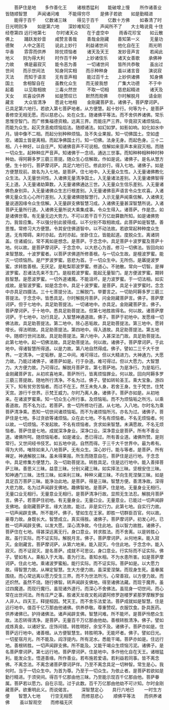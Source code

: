 <!-- { "loadSidebar": true } -->
　　菩萨住是地　　多作善化王
　　诸根悉猛利　　能破增上慢
　　所作诸善业　　皆随顺智慧
　　声闻诸问难　　不能得穷尽
　　是佛子若欲　　如是勤精进
　　能得于百千　　亿数诸三昧
　　得见于百千　　亿数十方佛
　　如春清了时　　日光明则净
　　如是第六地　　深妙难知见
　　声闻所不了　　大士略说竟
十住经卷第四
远行地第七
　　尔时诸天众　　在于虚空中
　　雨香花珍宝　　如云散佛上
　　踊跃发妙音　　咸赞言善哉
　　善哉金刚藏　　善知第一义
　　无量功德聚　　人中之莲花
　　说此上妙行　　利益诸世间
　　他化自在王　　雨光明华香
　　雰雰而供养　　除忧烦恼者
　　诸天及天王　　发妙音声言
　　若闻此地义　　则为得大利
　　时作百千种　　上妙诸伎乐
　　诸天女善歌　　承佛神力故
　　佛是最寂灭　　能令恶为善
　　一切诸世间　　皆所共恭敬
　　虽出过世间　　而示世间法
　　知身同实相　　而示种种身
　　虽以诸言音　　演说寂灭法
　　而知于语言　　无有音声相
　　能过百千土　　上妙供诸佛
　　知身佛国土　　舍相智自在
　　虽教化众生　　而无彼我想
　　广集大功德　　不于中起着
　　以见取相故　　三毒火然世
　　不取一切相　　慈悲起精进
　　诸天及天女　　欢喜设供养
　　如是赞叹已　　默然而观佛
　　尔时解脱月　　请金刚藏言
　　大众皆清净　　愿说七地相
　　金刚藏菩萨言。诸佛子。菩萨摩诃萨。已具足第六地行。若欲入第七菩萨地者。从方便慧。起十妙行。何等为十。是菩萨善修空无相无愿。而以慈悲心。处在众生。随诸佛平等法。而不舍供养诸佛。常乐思惟空智门。而广修集福德资粮。远离三界。而能庄严三界。毕竟寂灭诸烦恼焰。而能为众生。起灭贪恚痴烦恼焰法。随顺诸法。如幻如梦。如影如响。如化如水中月。镜中像不二相。而起分别种种烦恼。及不失业果报。知一切佛国土。空如虚空。诸国土皆是离相。而起净佛国土行。知一切佛。法身无身。而起色身。三十二相。八十种好。以自庄严。知诸佛音声不可说相。信解如来音声本来寂灭相。而随一切众生。起种种庄严音声。知诸佛于一念顷。通达三世事。而知种种相种种时种种劫。得阿耨多罗三藐三菩提。随众生心信解故。作如是说。诸佛子。是名从慧方便。生十妙行。菩萨摩诃萨。具足六地行已。修此妙行。得入七地。诸佛子。如是方便慧现前。故名为入七地。是菩萨。住七地中。入无量众生性。入无量诸佛教化众生法。入无量世间性。入诸佛无量清净国土。入无量诸法差别。入无量诸佛智得无上道。入无量诸劫算数。入无量诸佛通达三世。入无量众生信乐差别。入无量诸佛色身别异。入无量诸佛众生志行根差别。入无量诸佛音声语言令众生欢喜。入诸佛无量众生心心所行差别。入无量诸佛随智慧行。入示无量声闻乘信解。入诸佛无量说道因缘令众生信解。入无量辟支佛智慧习成。入诸佛无量甚深智慧所说。入诸菩萨无量所行道。入诸佛无量所说大乘集成事。令众生得入。诸菩萨。作是念。如是诸佛世尊。有无量无边大势力。不可以若干百千万亿劫算数所知。如是诸佛势力。我皆应集。不以强分别此彼得成。以不分别不取相故成。此菩萨如是智慧。善思惟。常修习大方便慧。令其安住佛道智中。以不动法故。若欲常起种种度众生道。无有障碍。来时亦起。去时亦起。坐卧住立。皆能起道。度脱众生。离诸阴盖。住诸威仪。常不离如是想念。是菩萨。于念念中。具足菩萨十波罗蜜及菩萨十地。何以故。是菩萨摩诃萨。于念念中。以大悲心为首。修习一切佛法。皆回向如来智慧故。十波罗蜜者。以菩萨求佛道所修善根。与一切众生故。是檀波罗蜜。能灭一切烦恼热。是尸罗波罗蜜。慈悲为首。于一切众生中。无所伤。是羼提波罗蜜。求转胜善根。无厌足。是毗梨耶波罗蜜。修道心。不驰散。常向一切智。是禅波罗蜜。忍诸法先来不生门。是般若波罗蜜。能起无量智门。是方便波罗蜜。期转胜智慧。是愿波罗蜜。一切外道诸魔。不能沮坏。是力波罗蜜。于一切法相。如实成故。是智波罗蜜。如是念念中。具足十波罗蜜。是菩萨。具足十波罗蜜时。念念中亦具足四摄法。三十七菩提分法。三解脱门。举要言之。一切助阿耨多罗三藐三菩提法。于念念中。皆悉具足。尔时解脱月菩萨。问金刚藏菩萨言。佛子。菩萨摩诃萨。但于七地中。具足助菩提法。一切诸地中。亦具足。金刚藏菩萨言。佛子。菩萨摩诃萨。于十地中。悉具足助菩提法。但第七地胜故得名。何以故。诸菩萨摩诃萨。于七地中。功行具足。入智慧神通道故。佛子。菩萨于初地中。发愿缘一切佛法故。具足助菩提法。第二地中。除心恶垢故。具足助菩提法。第三地中。愿转增长。得法明故。具足助菩提法。第四地中。得入道故。具足助菩提法。第五地中。随顺行世间法故。具足助菩提法。第六地中。入甚深法门故。具足助菩提法。此第七地中。起一切佛法故。具足助菩提法。何以故。诸佛子。菩萨摩诃萨。于此地中。得诸智慧所得道。以是力故。第八地自然得成。佛子。譬如二三千大千世界。一定清净。一定垢秽。是二中间。难可得过。但以大精进力。大神通力。大愿力故。乃能过诸佛子。诸菩萨如是。行于杂道。难可得过。但以大愿力。大智慧力。大方便力故。乃可得过。解脱月菩萨言。第七菩萨地。为是净行。为是垢行。金刚藏菩萨言。从初欢喜地来。菩萨所行。皆离烦恼罪业。何以故。回向阿耨多罗三藐三菩提故。随地所行清净。不名为过。佛子。譬如转轮圣王。乘大宝象。游四天下。知有贫穷苦恼者。而过不在王。然王未免人身。若舍王身。生于梵世。住梵天宫。游行千世界。示梵王威力。尔时乃离人身。诸佛子。菩萨亦如是。从初地来。在诸波罗蜜乘。知一切众生心所行事。及烦恼垢。而不为烦恼垢之所污。以乘善道故。而不名为过。若菩萨。舍一切所修功行道。从七地。入八地。尔时名为乘菩萨清净乘。悉知一切世间诸烦恼垢。而不为诸烦恼所污。亦名为过。诸佛子。菩萨住是七地。多过贪欲等诸烦恼。众在此七地。不名有烦恼者。不名无烦恼者。何以故。一切烦恼。不发起故。不名有烦恼者。贪求如来智慧。未满愿故。不名无烦恼者。菩萨住是七地。成就深净身业。深净口业。深净意业是菩萨。所有不善业道。诸佛所呵。随烦恼垢者。如是诸业。悉已得过。所有善业道。诸佛所赞。是则常行。又世间经书伎艺。如五地中说。自然而得。于三千大千世界中。最为希有。得为大师。唯除如来入八地菩萨。无有众生。深心妙行。能与等者。是菩萨。所有禅定。神通解脱三昧。虽未得果报。所生而随意自在。菩萨住是远行地。于念念中。具足修集方便慧力。及一切助菩提法。转胜具足。住是远行地中。能入善择菩萨三昧。善思义三昧。益意三昧。分别义藏三昧。如实择法三昧。坚根安住三昧。知神通门三昧。法性三昧。如来利三昧。种种义藏三昧。不向生死涅槃三昧。如是具足百万菩萨三昧。能净治此地。是菩萨。得是三昧。智慧方便。善清净故。深得大悲力故。名为过声闻辟支佛地。趣佛智地。是菩萨。住是地。无量身业无相行。无量口业无相行。无量意业无相行。是菩萨清净行故。显照无生法忍。解脱月菩萨言。佛子。若菩萨住初地。有无量身业。无量口业。无量意业。已能过一切声闻辟支佛地。金刚藏菩萨言。缘大法故。能过。非是实行力。此第七地。自实行力故。一切声闻辟支佛。所不能坏。佛子。譬如生在王家。即胜一切群臣百官。何以故。豪尊力故。身既长大。智慧成立。真实得胜。诸佛子。菩萨摩诃萨。初发心时。已胜一切声闻辟支佛。以发大愿。深心清净故。今住此地。自以智力故胜。诸佛子。菩萨住在七地。得甚深远离无行。身口意业。转求胜法。而不舍离。以是转胜心故。虽行实际。而不证实际。解脱月言。佛子。菩萨摩诃萨。从何地来。能入寂灭。金刚藏言。菩萨摩诃萨。从第六地来。能入寂灭。今住此地。于念念中。能入寂灭。而不证寂灭。是名菩萨。成就不可思议。身口意业。行实际而不证实际。佛子。譬如有人。乘船入于大海。善为行法。善知水相。不为水患所害。如是菩萨摩诃萨。住此七地。乘诸波罗蜜船。能行实际。而不证实际。菩萨如是。以大愿力故。得智慧力故。从禅定智慧。生大方便力故。虽深爱涅槃。而现身生死。虽眷属围绕。而心常远离以愿力受生三界。而不为世法所污。心常善寂。以方便力故。而还炽然。虽然不烧。随行佛智。转声闻辟支佛地。得至诸佛法藏。而现于魔界。虽过四魔道。而现行魔行。虽现诸外道行。而深心不舍佛法。虽现身一切世间。而心常在出世间法。所有庄严之事。胜诸天龙夜叉乾闼婆阿修罗迦楼罗紧那罗摩睺罗伽人非人。四天王。释提桓因。梵天王。而不舍乐法爱法。菩萨成就如是智慧。住是远行地中。值百千亿万那由他诸佛。供养恭敬。尊重赞叹。衣服饮食。卧具医药。供养诸佛已。护持诸佛法。诸声闻辟支佛。智慧问难。所不能坏。是菩萨怜愍众生故。法忍转得清净。是菩萨。无量百千万亿那由他劫。善根转胜清净。佛子。譬如成炼真金。以诸好宝。庄饰间错。转胜明好。余宝不及。诸佛子。菩萨亦如是。住菩萨远行地中。诸善根。从方便智慧生。转胜明净。无能坏者。佛子。譬如日光。一切星宿月光。所不能及。阎浮提内。所有泥水。悉能干竭。菩萨亦如是。住远行地。善根转胜。一切声闻辟支佛。所不能及。又能干竭众生烦恼污泥。诸佛子。是名菩萨摩诃萨。第七远行地。菩萨摩诃萨。住是地中。多作他化自在天王。诸根猛利。能发众生。悟道善缘。所作善业。若布施若爱语。若利益若同事。皆不离念佛。不离念法。不离念诸菩萨摩诃萨伴。乃至不离念具足一切种智。常生是心。我何时。当于一切众生中。为首为尊。乃至于一切众生。为依止者。是菩萨若欲如是勤行精进。于须臾间。得百千亿那由他三昧。乃至能示现百千亿那由他。菩萨眷属。菩萨若以愿力。自在示现。过于此数。百千万亿那由他劫不可计知。尔时金刚藏菩萨。欲重明此义。而说偈言。
　　深智慧定心　　具行六地已
　　一时生方便　　智慧入七地
　　行空无相愿　　而修慈悲心
　　顺佛平等法　　而供养诸佛
　　虽以智观空　　而修福无厌
